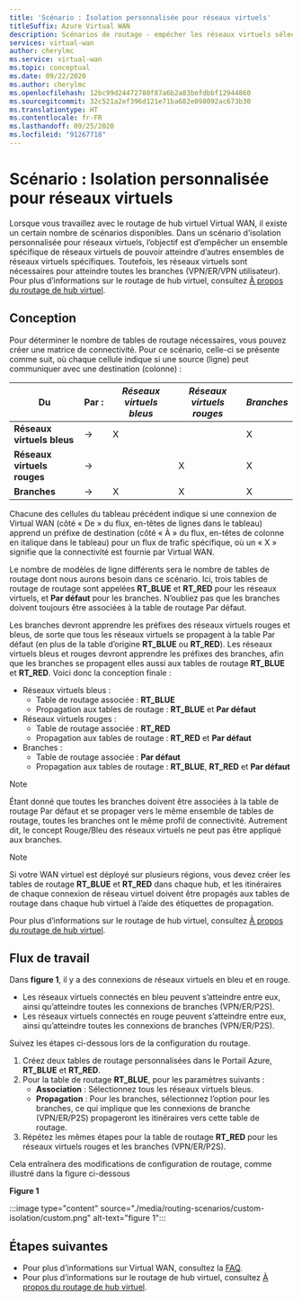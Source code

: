 ```yaml
---
title: 'Scénario : Isolation personnalisée pour réseaux virtuels'
titleSuffix: Azure Virtual WAN
description: Scénarios de routage - empêcher les réseaux virtuels sélectionnés de pouvoir s’atteindre mutuellement
services: virtual-wan
author: cherylmc
ms.service: virtual-wan
ms.topic: conceptual
ms.date: 09/22/2020
ms.author: cherylmc
ms.openlocfilehash: 12bc99d24472780f87a6b2a83befdbbf12944860
ms.sourcegitcommit: 32c521a2ef396d121e71ba682e098092ac673b30
ms.translationtype: HT
ms.contentlocale: fr-FR
ms.lasthandoff: 09/25/2020
ms.locfileid: "91267718"
---
```

# <a name="scenario-custom-isolation-for-vnets"></a>Scénario : Isolation personnalisée pour réseaux virtuels

Lorsque vous travaillez avec le routage de hub virtuel Virtual WAN, il existe un certain nombre de scénarios disponibles. Dans un scénario d’isolation personnalisée pour réseaux virtuels, l’objectif est d’empêcher un ensemble spécifique de réseaux virtuels de pouvoir atteindre d’autres ensembles de réseaux virtuels spécifiques. Toutefois, les réseaux virtuels sont nécessaires pour atteindre toutes les branches (VPN/ER/VPN utilisateur). Pour plus d’informations sur le routage de hub virtuel, consultez [À propos du routage de hub virtuel](about-virtual-hub-routing.md).

## <a name="design"></a><a name="design"></a>Conception

Pour déterminer le nombre de tables de routage nécessaires, vous pouvez créer une matrice de connectivité. Pour ce scénario, celle-ci se présente comme suit, où chaque cellule indique si une source (ligne) peut communiquer avec une destination (colonne) :

| Du | Par :| *Réseaux virtuels bleus* | *Réseaux virtuels rouges* | *Branches*|
|---|---|---|---|---|
| **Réseaux virtuels bleus** |   &#8594;|      X        |               |       X      |
| **Réseaux virtuels rouges**  |   &#8594;|              |       X       |       X      |
| **Branches**   |   &#8594;|     X        |       X       |       X      |

Chacune des cellules du tableau précédent indique si une connexion de Virtual WAN (côté « De » du flux, en-têtes de lignes dans le tableau) apprend un préfixe de destination (côté « À » du flux, en-têtes de colonne en italique dans le tableau) pour un flux de trafic spécifique, où un « X » signifie que la connectivité est fournie par Virtual WAN.

Le nombre de modèles de ligne différents sera le nombre de tables de routage dont nous aurons besoin dans ce scénario. Ici, trois tables de routage de routage sont appelées **RT_BLUE** et **RT_RED** pour les réseaux virtuels, et **Par défaut** pour les branches. N’oubliez pas que les branches doivent toujours être associées à la table de routage Par défaut.

Les branches devront apprendre les préfixes des réseaux virtuels rouges et bleus, de sorte que tous les réseaux virtuels se propagent à la table Par défaut (en plus de la table d’origine **RT_BLUE** ou **RT_RED**). Les réseaux virtuels bleus et rouges devront apprendre les préfixes des branches, afin que les branches se propagent elles aussi aux tables de routage **RT_BLUE** et **RT_RED**. Voici donc la conception finale :

* Réseaux virtuels bleus :
  * Table de routage associée : **RT_BLUE**
  * Propagation aux tables de routage : **RT_BLUE** et **Par défaut**
* Réseaux virtuels rouges :
  * Table de routage associée : **RT_RED**
  * Propagation aux tables de routage : **RT_RED** et **Par défaut**
* Branches :
  * Table de routage associée : **Par défaut**
  * Propagation aux tables de routage : **RT_BLUE**, **RT_RED** et **Par défaut**

> [!NOTE]
> Étant donné que toutes les branches doivent être associées à la table de routage Par défaut et se propager vers le même ensemble de tables de routage, toutes les branches ont le même profil de connectivité. Autrement dit, le concept Rouge/Bleu des réseaux virtuels ne peut pas être appliqué aux branches.

> [!NOTE]
> Si votre WAN virtuel est déployé sur plusieurs régions, vous devez créer les tables de routage **RT_BLUE** et **RT_RED** dans chaque hub, et les itinéraires de chaque connexion de réseau virtuel doivent être propagés aux tables de routage dans chaque hub virtuel à l’aide des étiquettes de propagation.

Pour plus d’informations sur le routage de hub virtuel, consultez [À propos du routage de hub virtuel](about-virtual-hub-routing.md).

## <a name="workflow"></a><a name="architecture"></a>Flux de travail

Dans **figure 1**, il y a des connexions de réseaux virtuels en bleu et en rouge.

* Les réseaux virtuels connectés en bleu peuvent s’atteindre entre eux, ainsi qu’atteindre toutes les connexions de branches (VPN/ER/P2S).
* Les réseaux virtuels connectés en rouge peuvent s’atteindre entre eux, ainsi qu’atteindre toutes les connexions de branches (VPN/ER/P2S).

Suivez les étapes ci-dessous lors de la configuration du routage.

1. Créez deux tables de routage personnalisées dans le Portail Azure, **RT_BLUE** et **RT_RED**.
2. Pour la table de routage **RT_BLUE**, pour les paramètres suivants :
   * **Association** : Sélectionnez tous les réseaux virtuels bleus.
   * **Propagation** : Pour les branches, sélectionnez l’option pour les branches, ce qui implique que les connexions de branche (VPN/ER/P2S) propageront les itinéraires vers cette table de routage.
3. Répétez les mêmes étapes pour la table de routage **RT_RED** pour les réseaux virtuels rouges et les branches (VPN/ER/P2S).

Cela entraînera des modifications de configuration de routage, comme illustré dans la figure ci-dessous

**Figure 1**

:::image type="content" source="./media/routing-scenarios/custom-isolation/custom.png" alt-text="figure 1":::

## <a name="next-steps"></a>Étapes suivantes

* Pour plus d’informations sur Virtual WAN, consultez la [FAQ](virtual-wan-faq.md).
* Pour plus d’informations sur le routage de hub virtuel, consultez [À propos du routage de hub virtuel](about-virtual-hub-routing.md).
